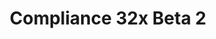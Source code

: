---
layout: post
title: Compliance 32x Beta 2
permalink: /compliance32x/B2
header-img: https://database.faithfulpack.net/images/website/posts/32x/B2.jpg

long_text: Beta 2 has released! There are a lot of new additions to the pack in beta 2, from all different parts of the game. It adds fixes for broken textures and miscellaneous textures on our way to completion of the pack.

main_changelog: changelogs/compliance32

download:
  - Java - 1.16.5 (GitHub):
    - https://github.com/Faithful-Resource-Pack/Resource-Pack-32x/releases/download/beta-2/Compliance-32x-Java-Beta-2.zip
  - Java - 1.16.5 (CurseForge):
    - https://www.curseforge.com/minecraft/texture-packs/faithful-32x/download/3202843
  - Bedrock - 1.16.200 (GitHub):
    - https://github.com/Faithful-Resource-Pack/Faithful-Bedrock-32x/releases/download/beta-2/Compliance-32x-Bedrock-Beta-2.mcpack

---